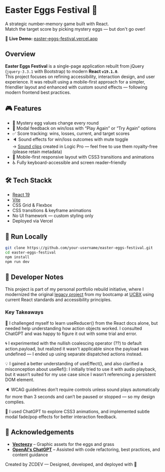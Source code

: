 # Easter Eggs Festival 🐣

A strategic number-memory game built with React.  
Match the target score by picking mystery eggs — but don't go over!

🔗 **Live Demo:** [easter-eggs-festival.vercel.app](https://easter-eggs-festival.vercel.app/)

## Overview

**Easter Eggs Festival** is a single-page application rebuilt from jQuery  
(`jquery-3.3.1` with Bootstrap) to modern **React `v19.1.0`**.  
This project focuses on refining accessibility, interaction design, and user experience. It was rebuilt using a mobile-first approach for a simpler, friendlier layout and enhanced with custom sound effects — following modern frontend best practices.

## 🎮 Features

- 🥚 Mystery egg values change every round
- 💬 Modal feedback on win/loss with “Play Again” or “Try Again” options
- ✅ Score tracking: wins, losses, current, and target scores
- 🔈 Sound effects for win/loss outcomes with mute toggle  
  → [Sound clips](https://github.com/zcdev/easter-eggs-festival/tree/main/public/assets/sounds) created in Logic Pro — feel free to use them royalty-free (please retain metadata)
- 📱 Mobile-first responsive layout with CSS3 transitions and animations
- ♿️ Fully keyboard-accessible and screen reader–friendly
## 🛠 Tech Stackk

- [React 19](https://react.dev/)
- [Vite](https://vitejs.dev/)
- CSS Grid & Flexbox
- CSS transitions & keyframe animations
- No UI framework — custom styling only
- Deployed via Vercel

## 🚀 Run Locally

```bash
git clone https://github.com/your-username/easter-eggs-festival.git
cd easter-eggs-festival
npm install
npm run dev
```

## 🧠 Developer Notes

This project is part of my personal portfolio rebuild initiative, where I modernized the original [legacy project](https://github.com/zcdev/Unit-4-Game-old) from my bootcamp at [UCBX](https://extension.berkeley.edu/) using current React standards and accessibility principles.

### Key Takeaways

💪 I challenged myself to learn useReducer() from the React docs alone, but needed help understanding how action objects worked. I consulted ChatGPT and was happy to figure it out with some trial and error.

🌀 I experimented with the nullish coalescing operator (??) to default action.payload, but realized it wasn't applicable since the payload was undefined — I ended up using separate dispatched actions instead.

💡 I gained a better understanding of useEffect(), and also clarified a misconception about useRef(): I initially tried to use it with audio playback, but it wasn’t suited for my use case since I wasn’t referencing a persistent DOM element.

🔈 WCAG guidelines don’t require controls unless sound plays automatically for more than 3 seconds and can’t be paused or stopped — so my design complies.

🤖 I used ChatGPT to explore CSS3 animations, and implemented subtle modal fade/pop effects for better interaction feedback.

## 🙏 Acknowledgements

- **[Vecteezy](https://vecteezy.com)** – Graphic assets for the eggs and grass
- **[OpenAI's ChatGPT](https://chatgpt.com)** – Assisted with code refactoring, best practices, and content guidance

Created by ZCDEV — Designed, developed, and deployed with 🌸
